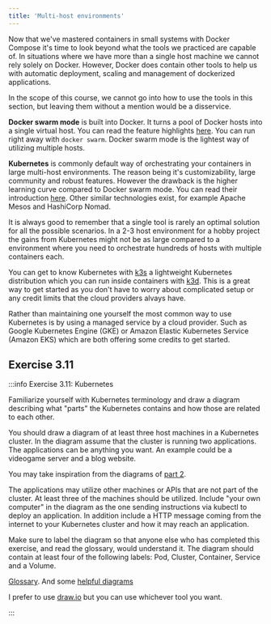 ```yaml
---
title: 'Multi-host environments'
---
```


Now that we've mastered containers in small systems with Docker Compose it's time to look beyond what the tools we practiced are capable of. In situations where we have more than a single host machine we cannot rely solely on Docker. However, Docker does contain other tools to help us with automatic deployment, scaling and management of dockerized applications.

In the scope of this course, we cannot go into how to use the tools in this section, but leaving them without a mention would be a disservice.

**Docker swarm mode** is built into Docker. It turns a pool of Docker hosts into a single virtual host. You can read the feature highlights [here](https://docs.docker.com/engine/swarm/). You can run right away with `docker swarm`. Docker swarm mode is the lightest way of utilizing multiple hosts.

**Kubernetes** is commonly default way of orchestrating your containers in large multi-host environments. The reason being it's customizability, large community and robust features. However the drawback is the higher learning curve compared to Docker swarm mode. You can read their introduction [here](https://kubernetes.io/docs/concepts/overview/what-is-kubernetes/). Other similar technologies exist, for example Apache Mesos and HashiCorp Nomad.

It is always good to remember that a single tool is rarely an optimal solution for all the possible scenarios. In a 2-3 host environment for a hobby project the gains from Kubernetes might not be as large compared to a environment where you need to orchestrate hundreds of hosts with multiple containers each.

You can get to know Kubernetes with [k3s](https://k3s.io/) a lightweight Kubernetes distribution which you can run inside containers with [k3d](https://github.com/rancher/k3d). This is a great way to get started as you don't have to worry about complicated setup or any credit limits that the cloud providers alvays have.

Rather than maintaining one yourself the most common way to use Kubernetes is by using a managed service by a cloud provider. Such as Google Kubernetes Engine (GKE) or Amazon Elastic Kubernetes Service (Amazon EKS) which are both offering some credits to get started.

## Exercise 3.11

:::info Exercise 3.11: Kubernetes

  Familiarize yourself with Kubernetes terminology and draw a diagram describing what "parts" the Kubernetes contains and how those are related to each other.

  You should draw a diagram of at least three host machines in a Kubernetes cluster. In the diagram assume that the cluster is running two applications. The applications can be anything you want. An example could be a videogame server and a blog website.

  You may take inspiration from the diagrams of [part 2](/part-2).

  The applications may utilize other machines or APIs that are not part of the cluster. At least three of the machines should be utilized. Include "your own computer" in the diagram as the one sending instructions via kubectl to deploy an application. In addition include a HTTP message coming from the internet to your Kubernetes cluster and how it may reach an application.

  Make sure to label the diagram so that anyone else who has completed this exercise, and read the glossary, would understand it. The diagram should contain at least four of the following labels: Pod, Cluster, Container, Service and a Volume.

  [Glossary](https://kubernetes.io/docs/reference/glossary/?fundamental=true). And some [helpful diagrams](https://medium.com/@tsuyoshiushio/kubernetes-in-three-diagrams-6aba8432541c)

  I prefer to use [draw.io](https://draw.io) but you can use whichever tool you want.

:::
